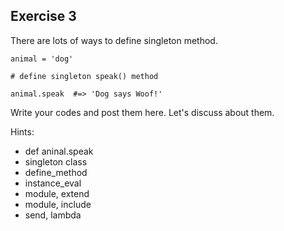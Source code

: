 Exercise 3
----------

There are lots of ways to define singleton method.

	animal = 'dog'
	
	# define singleton speak() method
	
	animal.speak  #=> 'Dog says Woof!'


Write your codes and post them here. Let's discuss about them.

Hints: 
- def aninal.speak
- singleton class
- define_method
- instance_eval
- module, extend
- module, include
- send, lambda
